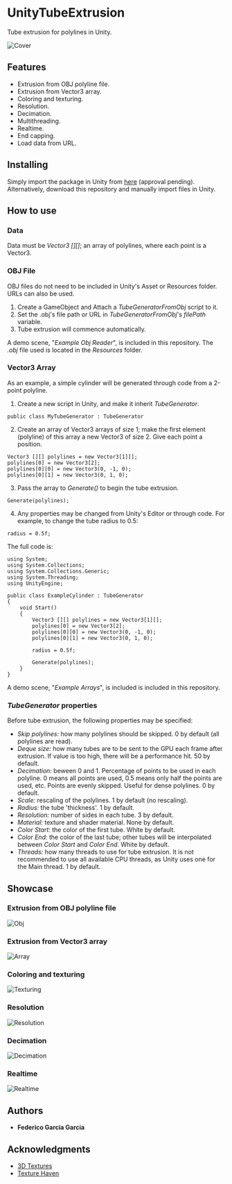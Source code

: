 # UnityTubeExtrusion
Tube extrusion for polylines in Unity.

![Cover](https://raw.githubusercontent.com/FedericoGarciaGarcia/UnityTubeExtrusion/master/Images/Tubes.png)

## Features

* Extrusion from OBJ polyline file.
* Extrusion from Vector3 array.
* Coloring and texturing.
* Resolution.
* Decimation.
* Multithreading.
* Realtime.
* End capping.
* Load data from URL.

## Installing

Simply import the package in Unity from [here](https://assetstore.unity.com/packages/slug/170643) (approval pending). Alternatively, download this repository and manually import files in Unity.

## How to use

### Data

Data must be *Vector3 \[\]\[\]*; an array of polylines, where each point is a Vector3.

### OBJ File
OBJ files do not need to be included in Unity's Asset or Resources folder. URLs can also be used.

1. Create a GameObject and Attach a *TubeGeneratorFromObj* script to it.
2. Set the .obj's file path or URL in *TubeGeneratorFromObj*'s *filePath* variable.
3. Tube extrusion will commence automatically.

A demo scene, "*Example Obj Reader*", is included in this repository. The *.obj* file used is located in the *Resources* folder.

### Vector3 Array

As an example, a simple cylinder will be generated through code from a 2-point polyline.

1. Create a new script in Unity, and make it inherit *TubeGenerator*.

```
public class MyTubeGenerator : TubeGenerator
```

2. Create an array of Vector3 arrays of size 1; make the first element (polyline) of this array a new Vector3 of size 2. Give each point a position.

```
Vector3 [][] polylines = new Vector3[1][];
polylines[0] = new Vector3[2];
polylines[0][0] = new Vector3(0, -1, 0);
polylines[0][1] = new Vector3(0, 1, 0);
```

3. Pass the array to *Generate()* to begin the tube extrusion.

```
Generate(polylines);
```

4. Any properties may be changed from Unity's Editor or through code. For example, to change the tube radius to 0.5:

```
radius = 0.5f;
```

The full code is:

```
using System;
using System.Collections;
using System.Collections.Generic;
using System.Threading;
using UnityEngine;

public class ExampleCylinder : TubeGenerator
{
	void Start()
	{
		Vector3 [][] polylines = new Vector3[1][];
		polylines[0] = new Vector3[2];
		polylines[0][0] = new Vector3(0, -1, 0);
		polylines[0][1] = new Vector3(0, 1, 0);
		
		radius = 0.5f;
		
		Generate(polylines);
	}
}
```
A demo scene, "*Example Arrays*", is included is included in this repository.

### *TubeGenerator* properties

Before tube extrusion, the following properties may be specified:

* *Skip polylines:* how many polylines should be skipped. 0 by default (all polylines are read).
* *Deque size:* how many tubes are to be sent to the GPU each frame after extrusion. If value is too high, there will be a performance hit. 50 by default.
* *Decimation:* beween 0 and 1. Percentage of points to be used in each polyline. 0 means all points are used, 0.5 means only half the points are used, etc. Points are evenly skipped. Useful for dense polylines. 0 by default.
* *Scale:* rescaling of the polylines. 1 by default (no rescaling).
* *Radius:* the tube 'thickness'. 1 by default.
* *Resolution:* number of sides in each tube. 3 by default.
* *Material:* texture and shader material. None by default.
* *Color Start:* the color of the first tube. White by default.
* *Color End:* the color of the last tube; other tubes will be interpolated between *Color Start* and *Color End*. White by default.
* *Threads:* how many threads to use for tube extrusion. It is not recommended to use all available CPU threads, as Unity uses one for the Main thread. 1 by default.

## Showcase

### Extrusion from OBJ polyline file
![Obj](https://raw.githubusercontent.com/FedericoGarciaGarcia/UnityTubeExtrusion/master/Images/Corpus%20callosum.png)

### Extrusion from Vector3 array
![Array](https://raw.githubusercontent.com/FedericoGarciaGarcia/UnityTubeExtrusion/master/Images/Coil.png)

### Coloring and texturing
![Texturing](https://raw.githubusercontent.com/FedericoGarciaGarcia/UnityTubeExtrusion/master/Images/Texturing.png)

### Resolution
![Resolution](https://raw.githubusercontent.com/FedericoGarciaGarcia/UnityTubeExtrusion/master/Images/Resolution.png)

### Decimation
![Decimation](https://raw.githubusercontent.com/FedericoGarciaGarcia/UnityTubeExtrusion/master/Images/Decimation.png)

### Realtime
![Realtime](https://raw.githubusercontent.com/FedericoGarciaGarcia/UnityTubeExtrusion/master/Images/frames.png)

## Authors

* **Federico Garcia Garcia**

## Acknowledgments

* [3D Textures](https://3dtextures.me/)
* [Texture Haven](https://texturehaven.com/textures/)
